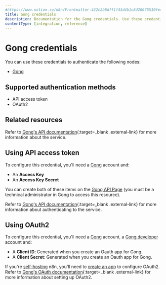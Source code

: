 ```yaml
---
#https://www.notion.so/n8n/Frontmatter-432c2b8dff1f43d4b1c8d20075510fe4
title: Gong credentials
description: Documentation for the Gong credentials. Use these credentials to authenticate Gong in n8n, a workflow automation platform.
contentType: [integration, reference]
---
```


# Gong credentials

You can use these credentials to authenticate the following nodes:

* [Gong](/integrations/builtin/app-nodes/n8n-nodes-base.gong.md)

## Supported authentication methods

- API access token
- OAuth2

## Related resources

Refer to [Gong's API documentation](https://gong.app.gong.io/settings/api/documentation){:target=_blank .external-link} for more information about the service.

## Using API access token

To configure this credential, you'll need a [Gong](https://app.gong.io/welcome/sign-in) account and:

- An **Access Key**
- An **Access Key Secret**

You can create both of these items on the [Gong API Page](https://app.gong.io/company/api) (you must be a technical administrator in Gong to access this resource).

Refer to [Gong's API documentation](https://gong.app.gong.io/settings/api/documentation){:target=_blank .external-link} for more information about authenticating to the service.

## Using OAuth2

To configure this credential, you'll need a [Gong](https://app.gong.io/welcome/sign-in) account, a [Gong developer](https://gong.partnerfleet.app/application_forms/become-a-gong-technology-partner/partner_applications/new) account and:

* A **Client ID**: Generated when you create an Oauth app for Gong.
* A **Client Secret**: Generated when you create an Oauth app for Gong.

If you're [self-hosting](/hosting/index.md) n8n, you'll need to [create an app](https://help.gong.io/docs/create-an-app-for-gong) to configure OAuth2. Refer to [Gong's OAuth documentation](https://gong.app.gong.io/settings/api/documentation){:target=_blank .external-link} for more information about setting up OAuth2.
